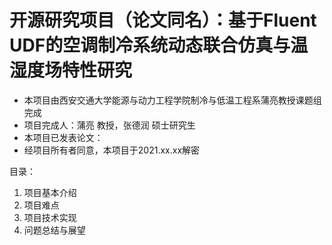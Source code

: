 # 开源研究项目（论文同名）：基于Fluent UDF的空调制冷系统动态联合仿真与温湿度场特性研究
* 本项目由西安交通大学能源与动力工程学院制冷与低温工程系蒲亮教授课题组完成
* 项目完成人：蒲亮 教授，张德润 硕士研究生
* 本项目已发表论文：
* 经项目所有者同意，本项目于2021.xx.xx解密

目录：
1. 项目基本介绍
2. 项目难点
3. 项目技术实现
4. 问题总结与展望
